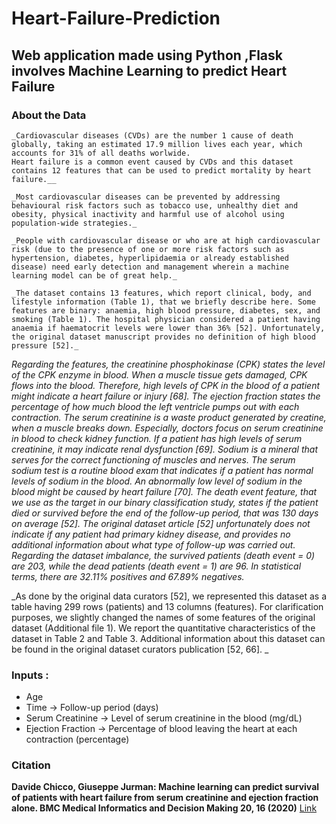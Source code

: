 # Heart-Failure-Prediction
## Web application made using Python ,Flask involves Machine Learning to predict Heart Failure 

### About the Data 


    _Cardiovascular diseases (CVDs) are the number 1 cause of death globally, taking an estimated 17.9 million lives each year, which accounts for 31% of all deaths worlwide.
    Heart failure is a common event caused by CVDs and this dataset contains 12 features that can be used to predict mortality by heart failure.__

    _Most cardiovascular diseases can be prevented by addressing behavioural risk factors such as tobacco use, unhealthy diet and obesity, physical inactivity and harmful use of alcohol using population-wide strategies._

    _People with cardiovascular disease or who are at high cardiovascular risk (due to the presence of one or more risk factors such as hypertension, diabetes, hyperlipidaemia or already established disease) need early detection and management wherein a machine learning model can be of great help._
    
    _The dataset contains 13 features, which report clinical, body, and lifestyle information (Table 1), that we briefly describe here. Some features are binary: anaemia, high blood pressure, diabetes, sex, and smoking (Table 1). The hospital physician considered a patient having anaemia if haematocrit levels were lower than 36% [52]. Unfortunately, the original dataset manuscript provides no definition of high blood pressure [52]._

_Regarding the features, the creatinine phosphokinase (CPK) states the level of the CPK enzyme in blood. When a muscle tissue gets damaged, CPK flows into the blood. Therefore, high levels of CPK in the blood of a patient might indicate a heart failure or injury [68]. The ejection fraction states the percentage of how much blood the left ventricle pumps out with each contraction. The serum creatinine is a waste product generated by creatine, when a muscle breaks down. Especially, doctors focus on serum creatinine in blood to check kidney function. If a patient has high levels of serum creatinine, it may indicate renal dysfunction [69]. Sodium is a mineral that serves for the correct functioning of muscles and nerves. The serum sodium test is a routine blood exam that indicates if a patient has normal levels of sodium in the blood. An abnormally low level of sodium in the blood might be caused by heart failure [70]. The death event feature, that we use as the target in our binary classification study, states if the patient died or survived before the end of the follow-up period, that was 130 days on average [52]. The original dataset article [52] unfortunately does not indicate if any patient had primary kidney disease, and provides no additional information about what type of follow-up was carried out. Regarding the dataset imbalance, the survived patients (death event = 0) are 203, while the dead patients (death event = 1) are 96. In statistical terms, there are 32.11% positives and 67.89% negatives._

_As done by the original data curators [52], we represented this dataset as a table having 299 rows (patients) and 13 columns (features). For clarification purposes, we slightly changed the names of some features of the original dataset (Additional file 1). We report the quantitative characteristics of the dataset in Table 2 and Table 3. Additional information about this dataset can be found in the original dataset curators publication [52, 66]. _
    
### Inputs :
* Age
* Time -> Follow-up period (days)
* Serum Creatinine -> Level of serum creatinine in the blood (mg/dL)
* Ejection Fraction -> Percentage of blood leaving the heart at each contraction (percentage)

### Citation
__Davide Chicco, Giuseppe Jurman: Machine learning can predict survival of patients with heart failure from serum creatinine and ejection fraction alone. BMC Medical Informatics and Decision Making 20, 16 (2020)__
[Link](https://bmcmedinformdecismak.biomedcentral.com/articles/10.1186/s12911-020-1023-5)
